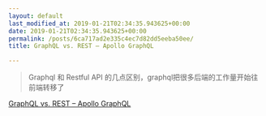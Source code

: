 ```yaml
---
layout: default
last_modified_at: 2019-01-21T02:34:35.943625+00:00
date: 2019-01-21T02:34:35.943625+00:00
permalink: /posts/6ca717ad2e335c4ec7d82dd5eeba50ee/
title: GraphQL vs. REST – Apollo GraphQL

---
```


> Graphql 和 Restful API 的几点区别，graphql把很多后端的工作量开始往前端转移了

[GraphQL vs. REST – Apollo GraphQL](https://blog.apollographql.com/graphql-vs-rest-5d425123e34b)

